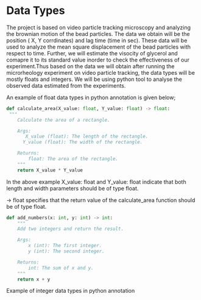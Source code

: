 # Data Types
The project is based on video particle tracking microscopy and analyzing the brownian motion of the bead particles. The data we obtain will be the position ( X, Y corrdinates) and lag time (time in sec). These data will be used to analyze the mean square displacement of the bead particles with respect to time. Further, we will estimate the visocity of glycerol and comapre it to its standard value inorder to check the effectiveness of our experiment.Thus based on the data we will obtain after running the microrheology experiment on video particle tracking, the data types will be mostly floats and integers. We will be using python tool to analyse the observed data estimated from the experiments.

An example of float data types in python annotation is given below;
```python
def calculate_area(X_value: float, Y_value: float) -> float:
 """
    Calculate the area of a rectangle.

    Args:
       X_value (float): The length of the rectangle.
      Y_value (float): The width of the rectangle.

    Returns:
        float: The area of the rectangle.
    """
    return X_value * Y_value

```
In the above example X_value: float and Y_value: float indicate that both length and width parameters should be of type float.

-> float specifies that the return value of the calculate_area function should be of type float.
```python
def add_numbers(x: int, y: int) -> int:
    """
    Add two integers and return the result.

    Args:
        x (int): The first integer.
        y (int): The second integer.

    Returns:
        int: The sum of x and y.
    """
    return x + y
```
Example of integer data types in python annotation

